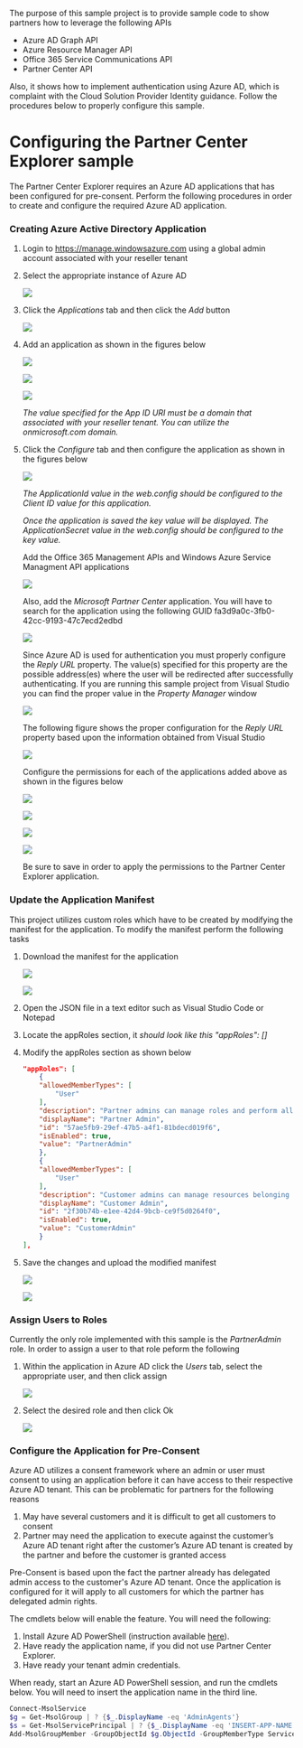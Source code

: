 The purpose of this sample project is to provide sample code to show partners how to
leverage the following APIs

* Azure AD Graph API 
* Azure Resource Manager API
* Office 365 Service Communications API
* Partner Center API

Also, it shows how to implement authentication using Azure AD, which is complaint with the Cloud Solution Provider 
Identity guidance. Follow the procedures below to properly configure this sample. 

Configuring the Partner Center Explorer sample
====================

The Partner Center Explorer requires an Azure AD applications that has been configured for pre-consent. Perform the following 
procedures in order to create and configure the required Azure AD application.

### Creating Azure Active Directory Application
1. Login to https://manage.windowsazure.com using a global admin account associated
with your reseller tenant
2. Select the appropriate instance of Azure AD

    ![](docs/Images/AzureAD01.png)
    
3. Click the *Applications* tab and then click the *Add* button 

    ![](docs/Images/AzureAD02.png)
    
4. Add an application as shown in the figures below

    ![](docs/Images/AzureAD03.png)
    
    ![](docs/Images/AzureAD04.png)
    
    ![](docs/Images/AzureAD05.png)
    
    *The value specified for the App ID URI must be a domain that associated with your reseller tenant. You can utilize the 
    onmicrosoft.com domain.*
    
5. Click the *Configure* tab and then configure the application as shown in the figures below

    ![](docs/Images/AzureAD06.png)
    
    *The ApplicationId value in the web.config should be configured to the Client ID value for this application.*
    
    *Once the application is saved the key value will be displayed. The ApplicationSecret value in the web.config
    should be configured to the key value.*
    
    Add the Office 365 Management APIs and Windows Azure Service Managment API applications
    
    ![](docs/Images/AzureAD07.png)
    
    Also, add the *Microsoft Partner Center* application. You will have to search for the application using the
    following GUID fa3d9a0c-3fb0-42cc-9193-47c7ecd2edbd
    
    ![](docs/Images/AzureAD08.png) 
    
    Since Azure AD is used for authentication you must properly configure the *Reply URL* property. The value(s) 
    specified for this property are the possible address(es) where the user will be redirected after successfully 
    authenticating. If you are running this sample project from Visual Studio you can find the proper value in 
    the *Property Manager* window
    
    ![](docs/Images/VS01.png)
    
    The following figure shows the proper configuration for the *Reply URL* property based upon the information 
    obtained from Visual Studio
    
    ![](docs/Images/AzureAD09.png)  
        
    Configure the permissions for each of the applications added above as shown in the figures below

    ![](docs/Images/AzureAD10.png) 
        
    ![](docs/Images/AzureAD11.png) 
    
    ![](docs/Images/AzureAD12.png)
    
    ![](docs/Images/AzureAD13.png)
    
    Be sure to save in order to apply the permissions to the Partner Center Explorer application.
        
### Update the Application Manifest

This project utilizes custom roles which have to be created by modifying the manifest for the application. To 
modify the manifest perform the following tasks 

1. Download the manifest for the application 

    ![](docs/Images/AzureAD14.png)
    
    ![](docs/Images/AzureAD15.png)
    
2. Open the JSON file in a text editor such as Visual Studio Code or Notepad 
3. Locate the appRoles section, it *should look like this "appRoles": []*
4. Modify the appRoles section as shown below

    ```JSON
    "appRoles": [
        {
        "allowedMemberTypes": [
            "User"
        ],
        "description": "Partner admins can manage roles and perform all operations. Members of this role should be assigned to the AdminAgents roles in Partner Center as well.",
        "displayName": "Partner Admin",
        "id": "57ae5fb9-29ef-47b5-a4f1-81bdecd019f6",
        "isEnabled": true,
        "value": "PartnerAdmin"
        },
        {
        "allowedMemberTypes": [
            "User"
        ],
        "description": "Customer admins can manage resources belonging to their organizatin. Members of this role should have elevated rights within their respective tenant.",
        "displayName": "Customer Admin",
        "id": "2f30b74b-e1ee-42d4-9bcb-ce9f5d0264f0",
        "isEnabled": true,
        "value": "CustomerAdmin"
        }
    ],
    ``` 
5. Save the changes and upload the modified manifest

    ![](docs/Images/AzureAD16.png)

    ![](docs/Images/AzureAD17.png)

### Assign Users to Roles

Currently the only role implemented with this sample is the *PartnerAdmin* role. In order to assign a user to that role peform the following  

1. Within the application in Azure AD click the *Users* tab, select the appropriate user, and then click assign

    ![](docs/Images/AzureAD17.png)
    
2. Select the desired role and then click Ok

    ![](docs/Images/AzureAD19.png)

### Configure the Application for Pre-Consent

Azure AD utilizes a consent framework where an admin or user must consent to using an application before it can have access 
to their respective Azure AD tenant. This can be problematic for partners for the following reasons

1. May have several customers and it is difficult to get all customers to consent
2. Partner may need the application to execute against the customer’s Azure AD tenant right after the customer’s Azure AD 
tenant is created by the partner and before the customer is granted access

Pre-Consent is based upon the fact the partner already has delegated admin access to the customer's Azure AD tenant. Once the 
application is configured for it will apply to all customers for which the partner has delegated admin rights.  

The cmdlets below will enable the feature. You will need the 
following:

1. Install Azure AD PowerShell (instruction available [here](https://msdn.microsoft.com/en-us/library/azure/jj151815.aspx#bkmk_installmodule)).
2. Have ready the application name, if you did not use Partner Center Explorer.
3. Have ready your tenant admin credentials.

When ready, start an Azure AD PowerShell session, and run the cmdlets below. You will need to insert the application name in the third line.

```powershell
Connect-MsolService
$g = Get-MsolGroup | ? {$_.DisplayName -eq 'AdminAgents'} 
$s = Get-MsolServicePrincipal | ? {$_.DisplayName -eq 'INSERT-APP-NAME'}
Add-MsolGroupMember -GroupObjectId $g.ObjectId -GroupMemberType ServicePrincipal -GroupMemberObjectId $s.ObjectId
```